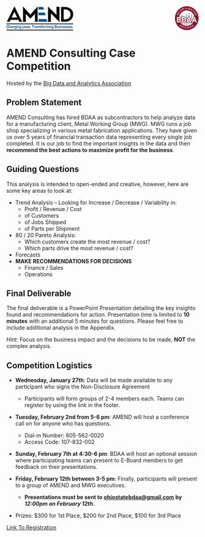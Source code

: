 <img alt='AMEND logo' src='imgs/AMEND_logo.png' height=63>
<img alt='BDAA logo' src='imgs/BDAA_logo.png' height=63 style='float: right'>

AMEND Consulting Case Competition
=================================

Hosted by the [Big Data and Analytics Association][BDAA]

Problem Statement
-----------------

AMEND Consulting has hired BDAA as subcontractors to help analyze data for a manufacturing
client, Metal Working Group (MWG).
MWG runs a job shop specializing in various metal fabrication applications.
They have given us over 5 years of financial transaction data representing every single job
completed.
It is our job to find the important insights in the data and then **recommend the best actions
to maximize profit for the business**.


Guiding Questions
-----------------

This analysis is intended to open-ended and creative, however, here are some key areas to look
at:

- Trend Analysis – Looking for Increase / Decrease / Variability in:
  - Profit / Revenue / Cost
  - of Customers
  - of Jobs Shipped
  - of Parts per Shipment
- 80 / 20 Pareto Analysis:
  - Which customers create the most revenue / cost?
  - Which parts drive the most revenue  / cost?
- Forecasts
- **MAKE RECOMMENDATIONS FOR DECISIONS**
  - Finance / Sales
  - Operations

Final Deliverable
-----------------

The final deliverable is a PowerPoint Presentation detailing the key insights found and
recommendations for action.
Presentation time is limited to **10 minutes** with an additional 5 minutes for questions.
Please feel free to include additional analysis in the Appendix.

*Hint*:
Focus on the business impact and the decisions to be made, **NOT** the complex analysis.


Competition Logistics
---------------------

- **Wednesday, January 27th**:
  Data will be made available to any participant who signs the Non-Disclosure Agreement
    - Participants will form groups of 2-4 members each. Teams can register by using the link
    in the footer.

- **Tuesday, February 2nd from 5-6 pm**:
  AMEND will host a conference call on for anyone who has questions.
    - Dial-in Number: 605-562-0020
    - Access Code: 107-832-002

- **Sunday, February 7th at 4:30-6 pm**:
  BDAA will host an optional session where participating teams can present to E-Board members
  to get feedback on their presentations.

- **Friday, February 12th between 3-5 pm**:
  Finally, participants will present to a group of AMEND and MWG executives.
  - **Presentations must be sent to ohiostatebdaa@gmail.com by *12:00pm on February 12th*.**

- Prizes: $300 for 1st Place, $200 for 2nd Place, $100 for 3rd Place


[Link To Registration][Registration]



[Registration]: https://docs.google.com/forms/d/1_e-vDDIpOaxFppKGoqTZ0YDT64xqcCGm60fwv7lgg7w/viewform
[BDAA]: http://bdaaatohiostate.org/
